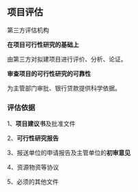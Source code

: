 ## 项目评估

第三方评估机构

**在项目可行性研究的基础上**

由第三方对拟建项目进行评价、分析、论证。

**审查项目的可行性研究的可靠性**

为主管部门审批、银行贷款提供科学依据。



### 评估依据

1、**项目建议书**及批准文件

2、**可行性研究报告**

3、报送单位的申请报告及主管单位的**初审意见**

4、资源物资等协议

5、必须的其他文件